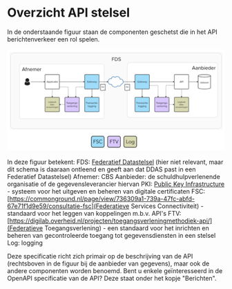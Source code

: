 # Overzicht API stelsel

In de onderstaande figuur staan de componenten geschetst die in het API berichtenverkeer een rol spelen.

![overzicht API componenten](./docs/API-componenten.png)

In deze figuur betekent:
FDS: [Federatief Datastelsel](https://realisatieibds.nl/page/view/564cc96c-115e-4e81-b5e6-01c99b1814ec/de-ontwikkeling-van-het-federatief-datastelsel) (hier niet relevant, maar dit schema is daaraan ontleend en geeft aan dat DDAS past in een Federatief Datastelsel)
Afnemer: CBS
Aanbieder: de schuldhulpverlenende organisatie of de gegevensleverancier hiervan
PKI: [Public Key Infrastructure](https://nl.wikipedia.org/wiki/Public_key_infrastructure) - systeem voor het uitgeven en beheren van digitale certificaten
FSC: [https://commonground.nl/page/view/736309a1-739a-47fc-abfd-67e71f1d9e59/consultatie-fsc](Federatieve Services Connectiviteit) - standaard voor het leggen van koppelingen m.b.v. API's
FTV: [https://digilab.overheid.nl/projecten/toegangsverleningmethodiek-api/](Federatieve Toegangsverlening) - een standaard voor het inrichten en beheren van gecontroleerde toegang tot gegevensdiensten in een stelsel
Log: logging

Deze specificatie richt zich primair op de beschrijving van de API (rechtsboven in de figuur bij de aanbieder van gegevens), maar ook de andere componenten worden benoemd.
Bent u enkele geïnteresseerd in de OpenAPI specificatie van de API? Deze staat onder het kopje "Berichten".
